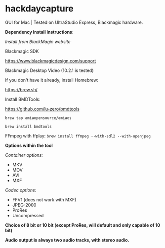hackdaycapture
==============
GUI for Mac | Tested on UltraStudio Express, Blackmagic hardware. 

__Dependency install instructions:__

_Install from BlackMagic website_

Blackmagic SDK

https://www.blackmagicdesign.com/support

Blackmagic Desktop Video (10.2.1 is tested)


If you don't have it already, install Homebrew:

https://brew.sh/

Install BMDTools:

https://github.com/lu-zero/bmdtools

`brew tap amiaopensource/amiaos`

`brew install bmdtools` 

FFmpeg with ffplay:
`brew install ffmpeg --with-sdl2 --with-openjpeg`

__Options within the tool__

_Container options:_

* MKV
* MOV
* AVI
* MXF

_Codec options:_

* FFV1 (does not work with MXF)
* JPEG-2000
* ProRes
* Uncompressed 

__Choice of 8 bit or 10 bit (except ProRes, will default and only capable of 10 bit)__

__Audio output is always two audio tracks, with stereo audio.__
